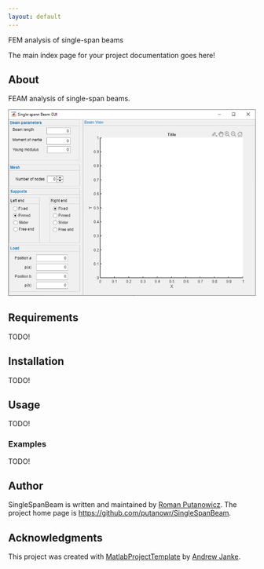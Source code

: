 ```yaml
---
layout: default
---
```


FEM analysis of single-span beams

The main index page for your project documentation goes here!

## About

FEAM analysis of single-span beams.

![InitialGUI](/docs/images/SingleSpanBeamGUI.png)

## Requirements

TODO!

## Installation

TODO!

## Usage

TODO!

### Examples

TODO!

## Author

SingleSpanBeam is written and maintained by [Roman Putanowicz](https://github.com/putanowr). The project home page is <https://github.com/putanowr/SingleSpanBeam>.

## Acknowledgments

This project was created with [MatlabProjectTemplate](https://github.com/apjanke/MatlabProjectTemplate) by [Andrew Janke](https://apjanke.net).
